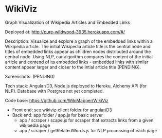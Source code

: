 WikiViz
=======

Graph Visualization of Wikipedia Articles and Embedded Links

Deployed at: http://pure-wildwood-3935.herokuapp.com/#/

Description: Visualize and explore a graph of the embedded links within a Wikipedia article. The initial Wikipedia article title is the central node and titles of embedded links appear as children nodes distributed around the central node. Using NLP, our algorithm compares the content of the initial article and contend of its embedded links - embedded links with similar content appear larger and closer to the intial article title (PENDING).

Screenshots: (PENDING)

Tech stack: Angular/D3, Node.js deployed to Heroku, Alchemy API (for NLP). Database with Postgres not yet completed.

Code base: https://github.com/WikiMapper/WikiViz
  - Front end: see wikiviz-client folder for angular/D3
  - Back end: app folder / app.js for basic server
    - app / scraper / scape.js for scraper that extracts links from a given wikipedia page
    - app / scraper / getRelatedWords.js for NLP processing of each page

